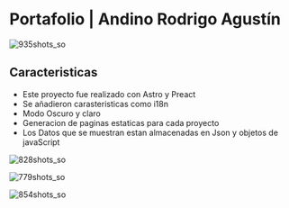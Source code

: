 # Portafolio | Andino Rodrigo Agustín

![935shots_so](https://github.com/Rodriiandino/portafolio-andino-rodrigo/assets/106351323/e68238f9-a2e1-44fb-a015-e101541ff8b4)

## Caracteristicas

- Este proyecto fue realizado con Astro y Preact
- Se añadieron carasteristicas como i18n
- Modo Oscuro y claro
- Generacion de paginas estaticas para cada proyecto
- Los Datos que se muestran estan almacenadas en Json y objetos de javaScript

![828shots_so](https://github.com/Rodriiandino/portafolio-andino-rodrigo/assets/106351323/d727bb13-30cc-4902-9e9d-e94f0717074c)

![779shots_so](https://github.com/Rodriiandino/portafolio-andino-rodrigo/assets/106351323/8fcc6160-49d3-4c76-a67e-99a3a24063c0)

![854shots_so](https://github.com/Rodriiandino/portafolio-andino-rodrigo/assets/106351323/caf542a7-b2b7-49e1-b633-7432a365be22)
